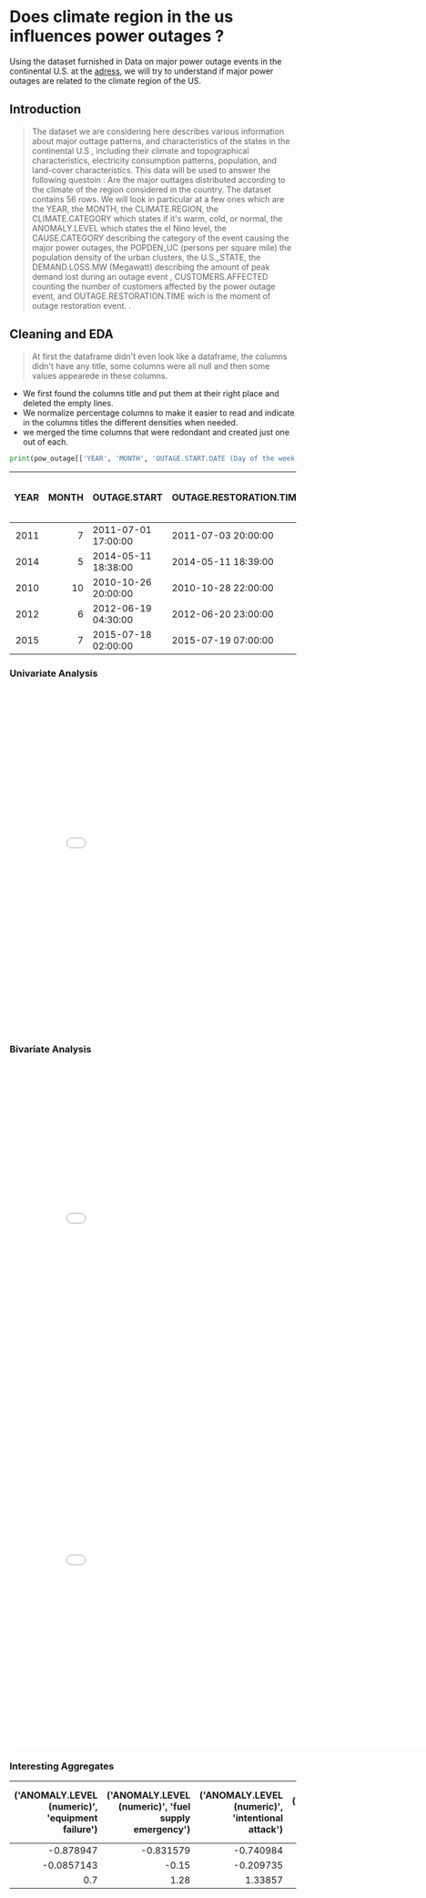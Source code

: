 # Does climate region in the us influences power outages ?
Using the dataset furnished in Data on major power outage events in the continental U.S. at the [adress](https://www.sciencedirect.com/science/article/pii/S2352340918307182), we will try to understand if major power outages are related to the climate region of the US.

## Introduction
> The dataset we are considering here describes various information about major outtage patterns, and characteristics of the states in the continental U.S , including their climate and topographical characteristics, electricity consumption patterns, population, and land-cover characteristics.
This data will be used to answer the following questoin : Are the major outtages distributed according to the climate of the region considered in the country.
The dataset contains 56 rows. We will look in particular at a few ones which are the YEAR, the MONTH, the CLIMATE.REGION, the CLIMATE.CATEGORY which states if it's warm, cold, or normal, the ANOMALY.LEVEL which states the el Nino level, the CAUSE.CATEGORY describing the category of the event causing the major power outages, the POPDEN_UC (persons per square mile) the population density of the urban clusters, the U.S._STATE, the DEMAND.LOSS.MW (Megawatt) describing the amount of peak demand lost during an outage event , CUSTOMERS.AFFECTED counting the number of customers affected by the power outage event, and OUTAGE.RESTORATION.TIME wich is the moment of outage restoration event.
.


## Cleaning and EDA
> At first the dataframe didn't even look like a dataframe, the columns didn't have any title, some columns were all null and then some values appearede in these columns.
-  We first found the columns title and put them at their right place and deleted the empty lines. 
- We normalize percentage columns to make it easier to read and indicate in the columns titles the different densities when needed.
- we merged the time columns that were redondant and created just one out of each.

```py
print(pow_outage[['YEAR', 'MONTH', 'OUTAGE.START.DATE (Day of the week, Month Day, Year)', 'OUTAGE.START.TIME (Hour:Minute:Second (AM / PM))', 'ANOMALY.LEVEL (numeric)', 'CAUSE.CATEGORY', 'POPDEN_UC (persons per square mile)', 'U.S._STATE', 'CLIMATE.REGION', 'CLIMATE.CATEGORY', 'CAUSE.CATEGORY', 'CUSTOMERS.AFFECTED', ]].head().to_markdown(index=False))
```

|   YEAR |   MONTH | OUTAGE.START        | OUTAGE.RESTORATION.TIME   |   ANOMALY.LEVEL (numeric) | CAUSE.CATEGORY     |   POPDEN_UC (persons per square mile) | U.S._STATE   | CLIMATE.REGION     | CLIMATE.CATEGORY   | CAUSE.CATEGORY     |   CUSTOMERS.AFFECTED |
|-------:|--------:|:--------------------|:--------------------------|--------------------------:|:-------------------|--------------------------------------:|:-------------|:-------------------|:-------------------|:-------------------|---------------------:|
|   2011 |       7 | 2011-07-01 17:00:00 | 2011-07-03 20:00:00       |                      -0.3 | severe weather     |                                1700.5 | Minnesota    | East North Central | normal             | severe weather     |                70000 |
|   2014 |       5 | 2014-05-11 18:38:00 | 2014-05-11 18:39:00       |                      -0.1 | intentional attack |                                1700.5 | Minnesota    | East North Central | normal             | intentional attack |                  nan |
|   2010 |      10 | 2010-10-26 20:00:00 | 2010-10-28 22:00:00       |                      -1.5 | severe weather     |                                1700.5 | Minnesota    | East North Central | cold               | severe weather     |                70000 |
|   2012 |       6 | 2012-06-19 04:30:00 | 2012-06-20 23:00:00       |                      -0.1 | severe weather     |                                1700.5 | Minnesota    | East North Central | normal             | severe weather     |                68200 |
|   2015 |       7 | 2015-07-18 02:00:00 | 2015-07-19 07:00:00       |                       1.2 | severe weather     |                                1700.5 | Minnesota    | East North Central | warm               | severe weather     |               250000 |


### Univariate Analysis

<iframe src="assets/Cause category count.html" width=800 height=600 frameBorder=0></iframe>

### Bivariate Analysis

<iframe src="assets/Anomaly level per month.html" width=800 height=600 frameBorder=0></iframe>
<iframe src="assets/Mean Anomaly level per U.S State.html" width=800 height=600 frameBorder=0></iframe>

### Interesting Aggregates

|   ('ANOMALY.LEVEL (numeric)', 'equipment failure') |   ('ANOMALY.LEVEL (numeric)', 'fuel supply emergency') |   ('ANOMALY.LEVEL (numeric)', 'intentional attack') |   ('ANOMALY.LEVEL (numeric)', 'islanding') |   ('ANOMALY.LEVEL (numeric)', 'public appeal') |   ('ANOMALY.LEVEL (numeric)', 'severe weather') |   ('ANOMALY.LEVEL (numeric)', 'system operability disruption') |   ('DEMAND.LOSS.MW (Megawatt)', 'equipment failure') |   ('DEMAND.LOSS.MW (Megawatt)', 'fuel supply emergency') |   ('DEMAND.LOSS.MW (Megawatt)', 'intentional attack') |   ('DEMAND.LOSS.MW (Megawatt)', 'islanding') |   ('DEMAND.LOSS.MW (Megawatt)', 'public appeal') |   ('DEMAND.LOSS.MW (Megawatt)', 'severe weather') |   ('DEMAND.LOSS.MW (Megawatt)', 'system operability disruption') |
|---------------------------------------------------:|-------------------------------------------------------:|----------------------------------------------------:|-------------------------------------------:|-----------------------------------------------:|------------------------------------------------:|---------------------------------------------------------------:|-----------------------------------------------------:|---------------------------------------------------------:|------------------------------------------------------:|---------------------------------------------:|-------------------------------------------------:|--------------------------------------------------:|-----------------------------------------------------------------:|
|                                         -0.878947  |                                              -0.831579 |                                           -0.740984 |                                  -1.06667  |                                      -0.809091 |                                       -0.791213 |                                                      -0.913514 |                                              483.286 |                                                  743.636 |                                              0.537037 |                                      25.4667 |                                          61.6667 |                                           543.752 |                                                          600.029 |
|                                         -0.0857143 |                                              -0.15     |                                           -0.209735 |                                  -0.2      |                                      -0.120588 |                                       -0.070904 |                                                      -0.174576 |                                              352.5   |                                                  393     |                                             16.3372   |                                    1190.08   |                                         560.25   |                                           612.185 |                                                         1387.86  |
|                                          0.7       |                                               1.28     |                                            1.33857  |                                   0.914286 |                                       0.9      |                                        1.00783  |                                                       0.986667 |                                              352.143 |                                                  165.2   |                                              5.75556  |                                      66.9167 |                                       41788      |                                           733.281 |                                                          317.65  |